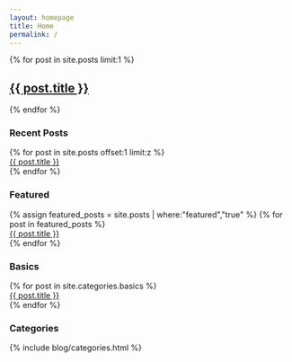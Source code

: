 ```yaml
---
layout: homepage
title: Home
permalink: /
---
```


<section class="layout-homepage">
  <div class="area-promoted">
    {% for post in site.posts limit:1 %}
      <h2>
        <a href='{{ post.url }}'>{{ post.title }}</a>
      </h2>
    {% endfor %}
  </div>
  <div class="area-recent">
    <h3>Recent Posts</h3>
    {% for post in site.posts offset:1 limit:z %}
      <div>
        <a href='{{ post.url }}'>{{ post.title }}</a>
      </div>
    {% endfor %}
  </div>
  <div class="area-featured">
    <h3>Featured</h3>
    {% assign featured_posts = site.posts | where:"featured","true" %}
    {% for post in featured_posts %}
      <div>
        <a href='{{ post.url }}'>{{ post.title }}</a>
      </div>
    {% endfor %}
  </div>
  <div class="area-basics">
    <h3>Basics</h3>
    {% for post in site.categories.basics %}
      <div>
        <a href='{{ post.url }}'>{{ post.title }}</a>
      </div>
    {% endfor %}
  </div>
  <div class="area-categories">
    <h3>Categories</h3>
    {% include blog/categories.html %}
  </div>
</section>